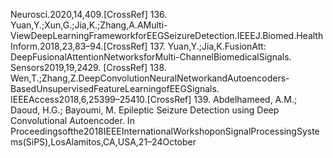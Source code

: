 Neurosci.2020,14,409.[CrossRef]
136. Yuan,Y.;Xun,G.;Jia,K.;Zhang,A.AMulti-ViewDeepLearningFrameworkforEEGSeizureDetection.IEEEJ.Biomed.Health
Inform.2018,23,83–94.[CrossRef]
137. Yuan,Y.;Jia,K.FusionAtt: DeepFusionalAttentionNetworksforMulti-ChannelBiomedicalSignals. Sensors2019,19,2429.
[CrossRef]
138. Wen,T.;Zhang,Z.DeepConvolutionNeuralNetworkandAutoencoders-BasedUnsupervisedFeatureLearningofEEGSignals.
IEEEAccess2018,6,25399–25410.[CrossRef]
139. Abdelhameed, A.M.; Daoud, H.G.; Bayoumi, M. Epileptic Seizure Detection using Deep Convolutional Autoencoder. In
Proceedingsofthe2018IEEEInternationalWorkshoponSignalProcessingSystems(SiPS),LosAlamitos,CA,USA,21–24October